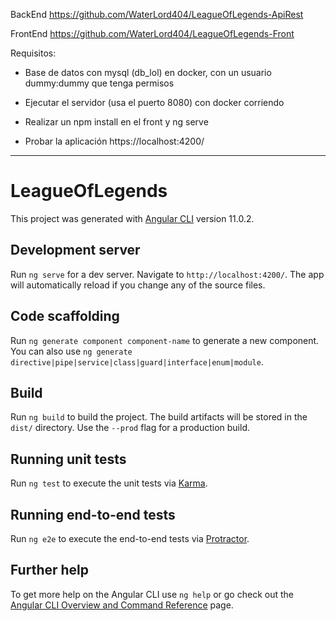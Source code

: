 BackEnd https://github.com/WaterLord404/LeagueOfLegends-ApiRest

FrontEnd https://github.com/WaterLord404/LeagueOfLegends-Front

Requisitos:

- Base de datos con mysql (db_lol) en docker, con un usuario dummy:dummy que tenga permisos

- Ejecutar el servidor (usa el puerto 8080) con docker corriendo

- Realizar un npm install en el front y ng serve 

- Probar la aplicación https://localhost:4200/

-----------------------------------------------------------------------------------------

# LeagueOfLegends

This project was generated with [Angular CLI](https://github.com/angular/angular-cli) version 11.0.2.

## Development server

Run `ng serve` for a dev server. Navigate to `http://localhost:4200/`. The app will automatically reload if you change any of the source files.

## Code scaffolding

Run `ng generate component component-name` to generate a new component. You can also use `ng generate directive|pipe|service|class|guard|interface|enum|module`.

## Build

Run `ng build` to build the project. The build artifacts will be stored in the `dist/` directory. Use the `--prod` flag for a production build.

## Running unit tests

Run `ng test` to execute the unit tests via [Karma](https://karma-runner.github.io).

## Running end-to-end tests

Run `ng e2e` to execute the end-to-end tests via [Protractor](http://www.protractortest.org/).

## Further help

To get more help on the Angular CLI use `ng help` or go check out the [Angular CLI Overview and Command Reference](https://angular.io/cli) page.
